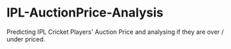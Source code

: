 # IPL-AuctionPrice-Analysis
Predicting IPL Cricket Players' Auction Price and analysing if they are over / under priced.

